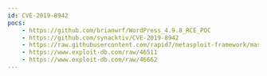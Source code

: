```yaml
---
id: CVE-2019-8942
pocs:
    - https://github.com/brianwrf/WordPress_4.9.8_RCE_POC
    - https://github.com/synacktiv/CVE-2019-8942
    - https://raw.githubusercontent.com/rapid7/metasploit-framework/master/modules/exploits/multi/http/wp_crop_rce.rb
    - https://www.exploit-db.com/raw/46511
    - https://www.exploit-db.com/raw/46662
---
```

